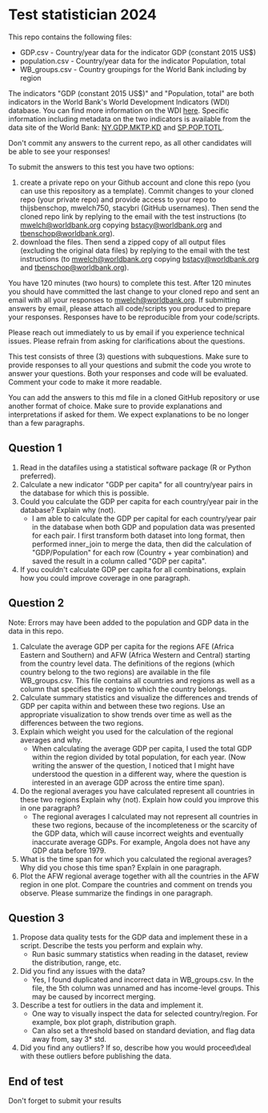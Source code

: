 # Test statistician 2024

This repo contains the following files:
- GDP.csv - Country/year data for the indicator GDP (constant 2015 US$)
- population.csv - Country/year data for the indicator Population, total
- WB_groups.csv - Country groupings for the World Bank including by region

The indicators "GDP (constant 2015 US$)" and "Population, total" are both indicators in the World Bank's World Development Indicators (WDI) database. You can find more information on the WDI [here](https://datatopics.worldbank.org/world-development-indicators/). Specific information including metadata on the two indicators is available from the data site of the World Bank:  [NY.GDP.MKTP.KD](https://data.worldbank.org/indicator/NY.GDP.MKTP.KD) and [SP.POP.TOTL](https://data.worldbank.org/indicator/SP.POP.TOTL).

Don't commit any answers to the current repo, as all other candidates will be able to see your responses!

To submit the answers to this test you have two options: 
1)  create a private repo on your Github account and clone this repo (you can use this repository as a template). Commit changes to your cloned repo (your private repo) and provide access to your repo to thijsbenschop, mwelch750, stacybri (GitHub usernames). Then send the cloned repo link by replying to the email with the test instructions (to mwelch@worldbank.org copying bstacy@worldbank.org and tbenschop@worldbank.org). 
2)  download the files. Then send a zipped copy of all output files (excluding the original data files) by replying to the email with the test instructions (to mwelch@worldbank.org copying bstacy@worldbank.org and tbenschop@worldbank.org). 

You have 120 minutes (two hours) to complete this test. After 120 minutes you should have committed the last change to your cloned repo and sent an email with all your responses to mwelch@worldbank.org. If submitting answers by email, please attach all code/scripts you produced to prepare your responses. Responses have to be reproducible from your code/scripts.

Please reach out immediately to us by email if you experience technical issues. Please refrain from asking for clarifications about the questions.

This test consists of three (3) questions with subquestions. Make sure to provide responses to all your questions and submit the code you wrote to answer your questions. Both your responses and code will be evaluated. Comment your code to make it more readable.

You can add the answers to this md file in a cloned GitHub repository or use another format of choice. Make sure to provide explanations and interpretations if asked for them. We expect explanations to be no longer than a few paragraphs.

## Question 1
1) Read in the datafiles using a statistical software package (R or Python preferred).
2) Calculate a new indicator "GDP per capita" for all country/year pairs in the database for which this is possible.
3) Could you calculate the GDP per capita for each country/year pair in the database? Explain why (not).
	- I am able to calculate the GDP per capital for each country/year pair in the database when both GDP and population data was presented for each pair. I first transform both dataset into long format, then performed inner_join to merge the data, then did the calculation of "GDP/Population" for each row (Country + year combination) and saved the result in a column called "GDP per capita".
4) If you couldn't calculate GDP per capita for all combinations, explain how you could improve coverage in one paragraph.

## Question 2
Note: Errors may have been added to the population and GDP data in the data in this repo.

1) Calculate the average GDP per capita for the regions AFE (Africa Eastern and Southern) and AFW (Africa Western and Central) starting from the country level data. The definitions of the regions (which country belong to the two regions) are available in the file WB_groups.csv. This file contains all countries and regions as well as a column that specifies the region to which the country belongs.
2) Calculate summary statistics and visualize the differences and trends of GDP per capita within and between these two regions. Use an appropriate visualization to show trends over time as well as the differences between the two regions.
3) Explain which weight you used for the calculation of the regional averages and why.
	- When calculating the average GDP per capita, I used the total GDP within the region divided by total population, for each year. (Now writing the answer of the question, I noticed that I might have understood the question in a different way, where the question is interested in an average GDP across the entire time span).
4) Do the regional averages you have calculated represent all countries in these two regions Explain why (not). Explain how could you improve this in one paragraph? 
	- The regional averages I calculated may not represent all countries in these two regions, because of the incompleteness or the scarcity of the GDP data, which will cause incorrect weights and eventually inaccurate average GDPs. For example, Angola does not have any GDP data before 1979.
5) What is the time span for which you calculated the regional averages? Why did you chose this time span? Explain in one paragraph.
6) Plot the AFW regional average together with all the countries in the AFW region in one plot. Compare the countries and comment on trends you observe. Please summarize the findings in one paragraph.

## Question 3
1) Propose data quality tests for the GDP data and implement these in a script. Describe the tests you perform and explain why.
	- Run basic summary statistics when reading in the dataset, review the distribution, range, etc.
2) Did you find any issues with the data?
	- Yes, I found duplicated and incorrect data in WB_groups.csv. In the file, the 5th column was unnamed and has income-level groups. This may be caused by incorrect merging.
3) Describe a test for outliers in the data and implement it.
	- One way to visually inspect the data for selected country/region. For example, box plot graph, distribution graph.
	- Can also set a threshold based on standard deviation, and flag data away from, say 3* std.
4) Did you find any outliers? If so, describe how you would proceed\deal with these outliers before publishing the data.

## End of test
Don't forget to submit your results
